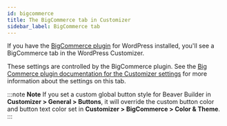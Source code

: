 ```yaml
---
id: bigcommerce
title: The BigCommerce tab in Customizer
sidebar_label: BigCommerce tab
---
```


If you have the [BigCommerce plugin](https://www.bigcommerce.com/essentials/wordpress-ecommerce-plugin/) for WordPress installed, you'll see a BigCommerce tab in the WordPress Customizer.

These settings are controlled by the BigCommerce plugin. See the [Big Commerce plugin documentation for the Customizer settings](https://support.bigcommerce.com/s/article/BigCommerce-for-WordPress-Plugin-Settings#theme-customizer) for more information about the settings on this tab.

:::note **Note**
If you set a custom global button style for Beaver Builder in **Customizer > General > Buttons**, it will override the custom button color and button text color set in **Customizer > BigCommerce > Color & Theme**.
:::
